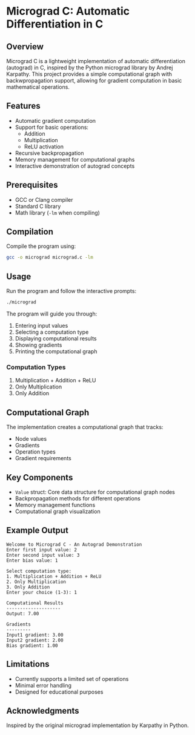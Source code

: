 # Micrograd C: Automatic Differentiation in C

## Overview

Micrograd C is a lightweight implementation of automatic differentiation (autograd) in C, inspired by the Python micrograd library by Andrej Karpathy. This project provides a simple computational graph with backwpropagation support, allowing for gradient computation in basic mathematical operations.

## Features

- Automatic gradient computation
- Support for basic operations:
  - Addition
  - Multiplication
  - ReLU activation
- Recursive backpropagation
- Memory management for computational graphs
- Interactive demonstration of autograd concepts

## Prerequisites

- GCC or Clang compiler
- Standard C library
- Math library (`-lm` when compiling)

## Compilation

Compile the program using:

```bash
gcc -o micrograd micrograd.c -lm
```

## Usage

Run the program and follow the interactive prompts:

```bash
./micrograd
```

The program will guide you through:
1. Entering input values
2. Selecting a computation type
3. Displaying computational results
4. Showing gradients
5. Printing the computational graph

### Computation Types

1. Multiplication + Addition + ReLU
2. Only Multiplication
3. Only Addition

## Computational Graph

The implementation creates a computational graph that tracks:
- Node values
- Gradients
- Operation types
- Gradient requirements

## Key Components

- `Value` struct: Core data structure for computational graph nodes
- Backpropagation methods for different operations
- Memory management functions
- Computational graph visualization

## Example Output

```
Welcome to Micrograd C - An Autograd Demonstration
Enter first input value: 2
Enter second input value: 3
Enter bias value: 1

Select computation type:
1. Multiplication + Addition + ReLU
2. Only Multiplication
3. Only Addition
Enter your choice (1-3): 1

Computational Results
--------------------
Output: 7.00

Gradients
---------
Input1 gradient: 3.00
Input2 gradient: 2.00
Bias gradient: 1.00
```

## Limitations

- Currently supports a limited set of operations
- Minimal error handling
- Designed for educational purposes


## Acknowledgments

Inspired by the original micrograd implementation by Karpathy in Python.
